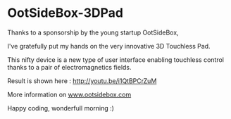 OotSideBox-3DPad
================
Thanks to a sponsorship by the young startup OotSideBox,

I've gratefully put my hands on the very innovative 3D Touchless Pad.

This nifty device is a new type of user interface enabling touchless control thanks to a pair of electromagnetics fields.

Result is shown here : http://youtu.be/i1QtBPCrZuM

More information on www.ootsidebox.com

Happy coding, wonderfull morning :)
